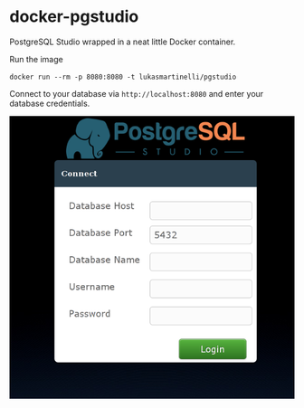 # docker-pgstudio

PostgreSQL Studio wrapped in a neat little Docker container.

Run the image

```
docker run --rm -p 8080:8080 -t lukasmartinelli/pgstudio
```

Connect to your database via `http://localhost:8080` and enter
your database credentials.

![PostgreSQL Studio Screenshot](screenshot.png)
